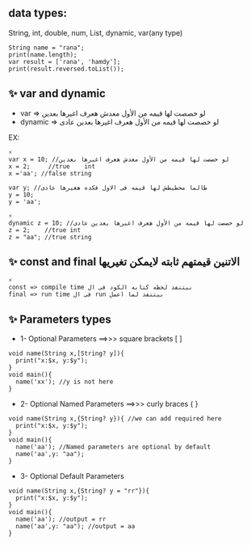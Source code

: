 ## data types:

String, int, double, num, List, dynamic, var(any type)
```
String name = "rana";
print(name.length);
var result = ['rana', 'hamdy'];
print(result.reversed.toList());
```

## ✨ var and dynamic
- var     => لو خصصت لها قيمه من الأول معدش هعرف اغيرها بعدين
- dynamic => لو خصصت لها قيمه من الأول هعرف اغيرها بعدين عادى

EX:
```
⚡
var x = 10; //لو خصصت لها قيمه من الأول معدش هعرف اغيرها بعدين 
x = 2;     //true    int
x ='aa'; //false string

var y; //طالما محطيطش لها قيمه فى الاول فكده هغيرها عادى
y = 10;
y = 'aa';
```

```
⚡
dynamic z = 10; //لو خصصت لها قيمه من الأول هعرف اغيرها بعدين عادى 
z = 2;    //true int
z = "aa"; //true string
```

## ✨ const and final الاتنين قيمتهم ثابته لايمكن تغيريها

```
⚡
const => compile time بيتنفذ لحظه كتابه الكود فى ال
final => run time فى ال run بيتنفذ لما اعمل
```

## ✨ Parameters types
- 1- Optional Parameters ==>>> square brackets [ ]
```
void name(String x,[String? y]){
  print("x:$x, y:$y");
}
void main(){
  name('xx'); //y is not here
}
```
- 2- Optional Named Parameters ==>>> curly braces { }
```
void name(String x,{String? y}){ //we can add required here
  print("x:$x, y:$y");
}
void main(){
  name('aa'); //Named parameters are optional by default
  name('aa',y: "aa");
}
```
- 3- Optional Default Parameters
```
void name(String x,{String? y = "rr"}){
  print("x:$x, y:$y");
}
void main(){
  name('aa'); //output = rr
  name('aa',y: "aa"); //output = aa
}
```
